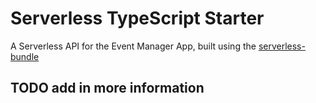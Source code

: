 # Serverless TypeScript Starter

A Serverless API for the Event Manager App, built using the [serverless-bundle](https://github.com/AnomalyInnovations/serverless-bundle)

## TODO add in more information